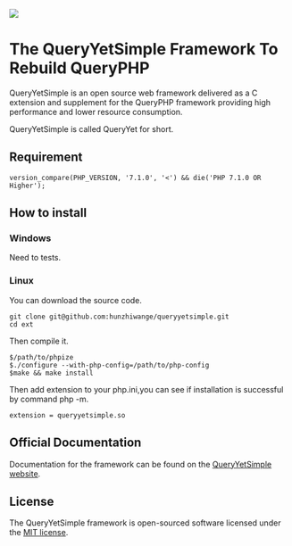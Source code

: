 ![](queryyetsimple.png)

# The QueryYetSimple Framework To Rebuild QueryPHP



QueryYetSimple is an open source web framework delivered as a C extension and supplement for the QueryPHP framework providing high performance and lower resource consumption.

QueryYetSimple is called QueryYet for short.

## Requirement

```
version_compare(PHP_VERSION, '7.1.0', '<') && die('PHP 7.1.0 OR Higher');
```

## How to install

### Windows

Need to tests.

### Linux 

You can download the source code.

```
git clone git@github.com:hunzhiwange/queryyetsimple.git
cd ext
```


Then compile it.

```
$/path/to/phpize
$./configure --with-php-config=/path/to/php-config
$make && make install
```

Then add extension to your php.ini,you can see if installation is successful by command php -m.

```
extension = queryyetsimple.so
```

## Official Documentation

Documentation for the framework can be found on the [QueryYetSimple website](http://www.queryphp.com).

## License

The QueryYetSimple framework is open-sourced software licensed under the [MIT license](http://opensource.org/licenses/MIT).

